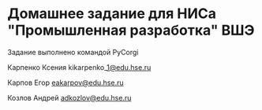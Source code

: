 # Домашнее задание для НИСа "Промышленная разработка" ВШЭ

Задание выполнено командой PyCorgi

Карпенко Ксения kikarpenko\_1@edu.hse.ru

Карпов Егор eakarpov@edu.hse.ru

Козлов Андрей adkozlov@edu.hse.ru

